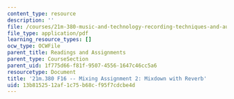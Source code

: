 ```yaml
---
content_type: resource
description: ''
file: /courses/21m-380-music-and-technology-recording-techniques-and-audio-production-fall-2016/13b8152512af1c75b68cf95f7cdcbe4d_MIT21M_380F16_assn_mx2.pdf
file_type: application/pdf
learning_resource_types: []
ocw_type: OCWFile
parent_title: Readings and Assignments
parent_type: CourseSection
parent_uid: 1f775d66-f81f-9507-4556-1647c46cc5a6
resourcetype: Document
title: '21m.380 F16 -- Mixing Assignment 2: Mixdown with Reverb'
uid: 13b81525-12af-1c75-b68c-f95f7cdcbe4d
---
```

